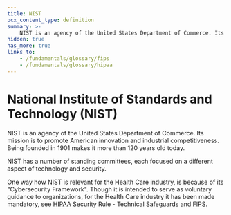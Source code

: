 ```yaml
---
title: NIST
pcx_content_type: definition
summary: >-
    NIST is an agency of the United States Department of Commerce. Its mission is to promote American innovation and industrial competitiveness. Being founded in 1901 makes it more than 120 years old today.
hidden: true
has_more: true
links_to:
    - /fundamentals/glossary/fips
    - /fundamentals/glossary/hipaa
---
```


# National Institute of Standards and Technology (NIST)

NIST is an agency of the United States Department of Commerce. Its mission is to promote American innovation and industrial competitiveness. Being founded in 1901 makes it more than 120 years old today.

NIST has a number of standing committees, each focused on a different aspect of technology and security.

One way how NIST is relevant for the Health Care industry, is because of its "Cybersecurity Framework". Though it is intended to serve as voluntary guidance to organizations, for the Health Care industry it has been made mandatory, see [HIPAA](/fundamentals/glossary/hipaa) Security Rule - Technical Safeguards and [FIPS](/fundamentals/glossary/fips).
